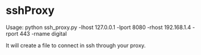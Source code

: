 # sshProxy
Usage: python ssh_proxy.py  -lhost 127.0.0.1 -lport 8080 -rhost 192.168.1.4 -rport 443 -rname digital 

It will create a file to connect in ssh through your proxy.
